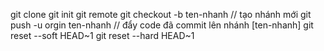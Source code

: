 git clone
git init 
git remote 
git checkout -b ten-nhanh // tạo nhánh mới 
git push -u orgin ten-nhanh // đẩy code đã commit lên nhánh [ten-nhanh]
git reset --soft HEAD~1
git reset --hard HEAD~1